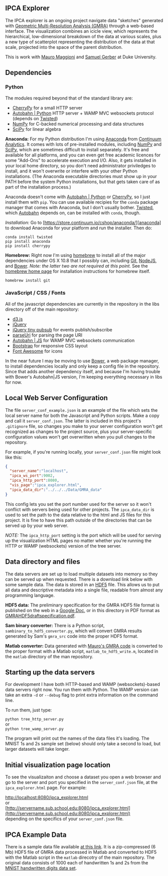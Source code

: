 ## IPCA Explorer

The IPCA explorer is an ongoing project navigate data "sketches" generated with
[Geometric Multi-Resolution Analysis (GMRA)][gmra] through a web-based interface. 
The visualization combines an icicle view, which represents the hierarchical, low-dimensional breakdown 
of the data at various scales, plus a new type of scatterplot representing the distribution 
of the data at that scale, projected into the space of the parent distribution.

This is work with [Mauro Maggioni][mauro] and [Samuel Gerber][sam] at Duke University.

[mauro]: http://www.math.duke.edu/~mauro/
[gmra]: http://www.math.duke.edu/~mauro/code.html#GMRA
[sam]: http://www.math.duke.edu/~sgerber/


## Dependencies

### Python

The modules required beyond that of the standard library are:

- [CherryPy][] for a small HTTP server
- [Autobahn | Python][autobahn] HTTP server + WAMP MVC websockets protocol (depends on [Twisted][])
- [NumPy][] for C-backed numerical processing and data structures
- [SciPy][] for linear algebra

[NumPy]: http://numpy.org "NumPy"
[SciPy]: http://www.scipy.org "SciPy"

**Anaconda:** For my Python distribution I'm using [Anaconda][anaconda]
from [Continuum Analytics](http://www.continuum.io/). It comes 
with lots of pre-installed modules, including [NumPy][] and [SciPy][], which are sometimes difficult
to install separately. It's free and available for all platforms,
and you can even get free academic licences for some "Add-Ons" to accelerate execution and I/O.
Also, it gets installed in your local home directory, so you don't need administrator
priviledges to install, and it won't overwrite or interfere with your other Python
installations. (The Anaconda executable directories must show up in your PATH before
the system Python installations, but that gets taken care of as part of the installation
process.)

Anaconda doesn't come with [Autobahn | Python][autobahn] or [CherryPy][], 
so I just install them with `pip`. You can use
available recipies for the `conda` package manager that comes with Anaconda, but I don't 
usually bother. [Twisted][], which [Autobahn][autobahn] depends on, can be installed with
`conda`, though.

*Installation:* Go to [https://store.continuum.io/cshop/anaconda/][anaconda] to download Anaconda for your platform
and run the installer. Then do:

```Shell
conda install twisted
pip install anaconda
pip install cherrypy
```

[anaconda]: https://store.continuum.io/cshop/anaconda/
[CherryPy]: http://cherrypy.org
[autobahn]: http://autobahn.ws/python/
[Twisted]: https://twistedmatrix.com/trac/

**Homebrew:** Right now I'm using [homebrew][] to install all of the major
dependencies under OS X 10.8 that I possibly can, including [Git][], [NodeJS][node],
and [Bower][]. *Note: the latter two are not required at this point.*
See the [homebrew home page][homebrew]
for installation instructions for homebrew itself.

```Shell
homebrew install git
```

[git]: http://git-scm.com/ "Git"
[homebrew]: http://brew.sh "Homebrew"

### JavaScript / CSS / Fonts

All of the javascript dependencies are currently in the repository in the
libs directory off of the main repository:

- [d3.js](http://d3js.org/)
- [jQuery](http://jquery.com)
- [jQuery tiny pubsub](https://gist.github.com/cowboy/661855) for events publish/subscribe
- [parseUri](http://blog.stevenlevithan.com/archives/parseuri) for parsing the page URI
- [Autobahn | JS](http://autobahn.ws/js/) for WAMP MVC websockets communication
- [Bootstrap][] for responsive CSS layout
- [Font Awesome][] for icons

In the near future I may be moving to use [Bower][], a web package manager, to install 
dependencies locally and only keep a config file in the repository. Since that adds another
dependency itself, and because I'm having trouble with Bower's Autobahn|JS version, I'm
keeping everything necessary in libs for now.

[node]: http://nodejs.org/ "node.js"
[bower]: http://bower.io/ "Bower"
[bootstrap]: http://getbootstrap.com/ "Bootstrap"
[Font Awesome]: http://fortawesome.github.io/Font-Awesome/ "Font Awesome"


## Local Web Server Configuration

The file `server_conf_example.json` is an example of the file which sets the local server
name for both the Javascript and Python scripts. Make a copy and call it `server_conf.json`.
The latter is included in this project's `.gitignore` file, so changes you make
to your server configuration won't get recognized as changes to the project
source, plus your server-specific configuration values won't get overwritten
when you pull changes to the repository.

For example, if you're running locally, your `server_conf.json` file might look like this:

```JSON
{
  "server_name":"localhost",
  "ipca_ws_port":9002,
  "ipca_http_port":8080,
  "vis_page":"ipca_explorer.html",
  "ipca_data_dir":"../../../Data/GMRA_data"
}
```

This config lets you set the port number used for the server so it won't conflict with
servers being used for other projects. 
The `ipca_data_dir` is used to set the path to the data
relative to the html and JS files for this project. 
It is fine to have this path outside of the directories that
can be served up by your web server. 

*NOTE:* The `ipca_http_port` setting is the port which will be used for serving
up the visualization HTML pages no matter whether you're running the HTTP or WAMP
(websockets) version of the tree server.


## Data directory and files 

The data servers are set up to load multiple datasets into memory
so they can be served up when requested. There is a download link below with
some sample data. The data is stored in an [HDF5][] file. This allows us to
put all data and descriptive metadata into a single file, readable from almost
any programming language.

**HDF5 data:** The preliminary specification for the GMRA HDF5 file format is published
on the web in a [Google Doc][hdf5spec], or in this directory in PDF format as
[GMRAHDF5draftspecification.pdf](GMRAHDF5draftspecification.pdf).

**Sam binary converter:** There is a Python script, `sambinary_to_hdf5_converter.py`, which
will convert GMRA results generated by Sam's `gmra_src` code into the proper HDF5 format.

**Matlab converter:** Data generated with [Mauro's GMRA code][gmra] is converted to
the proper format with a Matlab script, `matlab_to_hdf5_write.m`, located in the `matlab`
directory of the man repository.


## Starting up the data servers

For development I have both HTTP-based and WAMP (websockets)-based data
servers right now. You run them with Python. The WAMP version can take an extra
`-d` or `--debug` flag to print extra information on the command line.

To run them, just type:

`python tree_http_server.py`  
or  
`python tree_wamp_server.py`

The program will print out the names of the data files it's loading. The MNIST 1s and 2s 
sample set (below) should only take a second to load, but larger datasets will take longer.


## Initial visualization page location

To see the visualizaiton and choose a dataset you open a web browser and go to the server and port
you specified in the `server_conf.json` file, at the `ipca_explorer.html` page. For example:

[http://localhost:8080/ipca_explorer.html](http://localhost:8080/ipca_explorer.html)  
or  
[http://servername.sub.school.edu:8080/ipca_explorer.html](http://servername.sub.school.edu:8080/ipca_explorer.html)  
depending on the specifics of your `server_conf.json` file.


## IPCA Example Data

There is a sample data file available [at this link][sample_data]. It is a zip-compressed
(6 Mb) HDF5 file of GMRA data processed in Matlab and converted to HDF5 with the Matlab script
in the `matlab` direcotry of the main repository. The original data consists of 1000 each of
handwritten 1s and 2s from the [MNIST handwritten digits data set][mnist].

[hdf5]: http://www.hdfgroup.org/HDF5/ "HDF5"
[hdf5spec]: https://docs.google.com/document/d/1h50SPiZSpFG40TA8OfnBAC2E6csVmbTiOt6ltM3FIfo/pub
[mnist]: http://yann.lecun.com/exdb/mnist/
[sample_data]: http://people.duke.edu/~emonson/mnist12_1k.hdf5.zip
